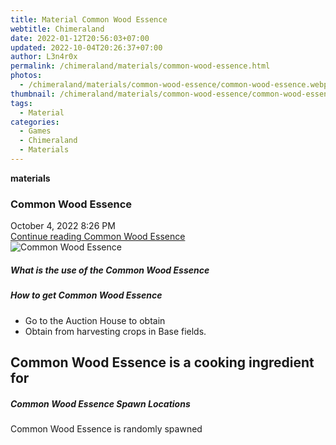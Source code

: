 ```yaml
---
title: Material Common Wood Essence
webtitle: Chimeraland
date: 2022-01-12T20:56:03+07:00
updated: 2022-10-04T20:26:37+07:00
author: L3n4r0x
permalink: /chimeraland/materials/common-wood-essence.html
photos:
  - /chimeraland/materials/common-wood-essence/common-wood-essence.webp
thumbnail: /chimeraland/materials/common-wood-essence/common-wood-essence.webp
tags:
  - Material
categories:
  - Games
  - Chimeraland
  - Materials
---
```


<section id="bootstrap-wrapper">
  <link
    rel="stylesheet"
    href="https://cdn.statically.io/gh/dimaslanjaka/Web-Manajemen/40ac3225/css/bootstrap-4.5-wrapper.css"
  />
  <div
    class="row g-0 border rounded overflow-hidden flex-md-row mb-4 shadow-sm position-relative"
  >
    <div class="col p-4 d-flex flex-column position-static">
      <strong class="d-inline-block mb-2 text-success">materials</strong>
      <h3 class="mb-0">Common Wood Essence</h3>
      <div class="mb-1 text-muted">October 4, 2022 8:26 PM</div>
      <a href="#" class="stretched-link d-none"
        >Continue reading Common Wood Essence</a
      >
    </div>
    <div class="col-auto d-none d-lg-block">
      <img
        src="/chimeraland/materials/common-wood-essence/common-wood-essence.webp"
        alt="Common Wood Essence"
      />
    </div>
  </div>
  <div class="row">
    <div class="col-lg-6 col-12 mb-2">
      <div class="card">
        <div class="card-body">
          <h5 class="card-title">What is the use of the Common Wood Essence</h5>
          <div class="card-text"><ul></ul></div>
        </div>
      </div>
    </div>
    <div class="col-lg-6 col-12 mb-2">
      <div class="card">
        <div class="card-body">
          <h5 class="card-title">How to get Common Wood Essence</h5>
          <div class="card-text">
            <ul>
              <li>Go to the Auction House to obtain</li>
              <li>Obtain from harvesting crops in Base fields.</li>
            </ul>
          </div>
        </div>
      </div>
    </div>
    <div class="col-lg-6 col-12 mb-2">
      <h2 id="cookable">Common Wood Essence is a cooking ingredient for</h2>
    </div>
    <div class="col-12 mb-2">
      <h5>Common Wood Essence Spawn Locations</h5>
      <p>Common Wood Essence is randomly spawned</p>
    </div>
  </div>
</section>